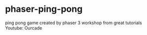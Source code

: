 # phaser-ping-pong
ping pong game created by phaser 3 workshop from great tutorials Youtube: Ourcade
